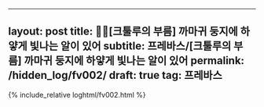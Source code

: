 
---
layout: post
title: 🖤💚[크툴루의 부름] 까마귀 둥지에 하얗게 빛나는 알이 있어
subtitle: 프레바스/[크툴루의 부름] 까마귀 둥지에 하얗게 빛나는 알이 있어
permalink: /hidden_log/fv002/
draft: true
tag: 프레바스
---

{% include_relative loghtml/fv002.html %}

  
